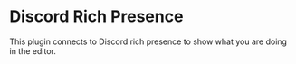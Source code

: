 # Discord Rich Presence
This plugin connects to Discord rich presence to show what you are doing in the editor.